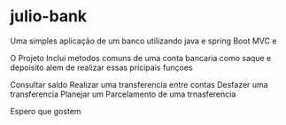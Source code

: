 # julio-bank
Uma simples aplicação de um banco utilizando java e spring Boot MVC e 

O Projeto Inclui metodos comuns de uma conta bancaria como saque e depoisito alem de realizar essas pricipais funçoes

Consultar saldo
Realizar uma transferencia entre contas
Desfazer uma transferencia
Planejar um Parcelamento de uma trnasferencia

Espero que gostem
